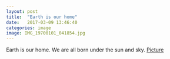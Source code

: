 ```yaml
---
layout: post
title:  "Earth is our home"
date:   2017-03-09 13:46:40
categories: image
image: IMG_19700101_041854.jpg
---
```


Earth is our home. We are all born under the sun and sky. 
[Picture](https://terraphilosofica.github.io/IMG_19700101_041854.jpg)
 
